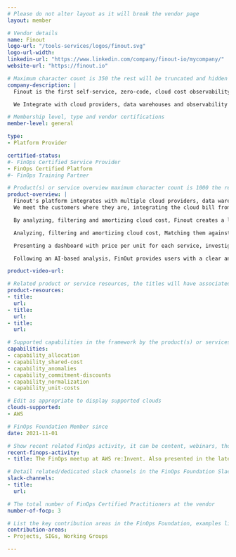 ```yaml
---
# Please do not alter layout as it will break the vendor page
layout: member

# Vendor details
name: Finout
logo-url: "/tools-services/logos/finout.svg"
logo-url-width:
linkedin-url: "https://www.linkedin.com/company/finout-io/mycompany/"
website-url: "https://finout.io"

# Maximum character count is 350 the rest will be truncated and hidden automatically on your page
company-description: |
  Finout is the first self-service, zero-code, cloud cost observability platform that combines business metrics with your cost, slicing it up to customers, features and unit metrics.  

  We Integrate with cloud providers, data warehouses and observability platforms to correlate and analyze cost into business KPIs , wrapped up as a modern-day ERP system.

# Membership level, type and vendor certifications
member-level: general

type:
- Platform Provider

certified-status:
#- FinOps Certified Service Provider
- FinOps Certified Platform
#- FinOps Training Partner

# Product(s) or service overview maximum character count is 1000 the rest will be truncated and hidden automatically on your page
product-overview: |
  Finout's platform integrates with multiple cloud providers, data warehouses and observability platforms.
  We meet the customers where they are, integrating the cloud bill from their provider with the BI system of their choice (Snowflake and Datadog for example) in order to make the integration as seamless as possible.

  By analyzing, filtering and amortizing cloud cost, Finout creates a logical subset that represents all of your business use cases and their costs.

  Analyzing, filtering and amortizing cloud cost, Matching them against the KPIs and Creating the business context that calculates the price per unit.

  Presenting a dashboard with price per unit for each service, investigation and research, insights, and billing.

  Following an AI-based analysis, FinOut provides users with a clear and insightful reports of their cloud usage, as well as the prices of every customer, feature, segment, product and business unit. FinOut promises fair and transparent pricing.

product-video-url:

# Related product or service resources, the titles will have associated URLs, e.g. product
product-resources:
- title:
  url:
- title:
  url:
- title:
  url:

# Supported capabilities in the framework by the product(s) or services. Match the page-identifier per capability in order for the capability to show up on the vendor page.
capabilities:
- capability_allocation
- capability_shared-cost
- capability_anomalies
- capability_commitment-discounts
- capability_normalization
- capability_unit-costs

# Edit as appropriate to display supported clouds
clouds-supported:
- AWS

# FinOps Foundation Member since
date: 2021-11-01

# Show recent related FinOps activity, it can be content, webinars, thought leadership and include external links
recent-finops-activity:
- title: The FinOps meetup at AWS re:Invent. Also presented in the latest FinOps foundation forum.

# Detail related/dedicated slack channels in the FinOps Foundation Slack
slack-channels:
- title:
  url:

# The total number of FinOps Certified Practitioners at the vendor
number-of-focp: 3

# List the key contribution areas in the FinOps Foundation, examples listed
contribution-areas:
- Projects, SIGs, Working Groups

---
```

